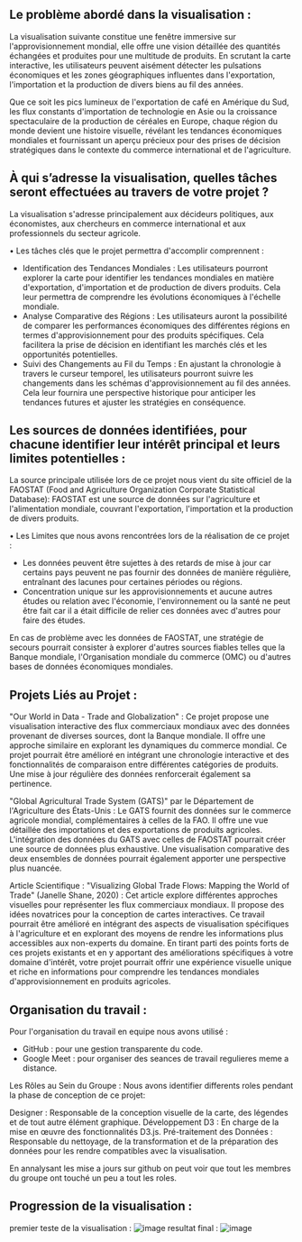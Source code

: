 
## Le problème abordé dans la visualisation :

La  visualisation suivante constitue une fenêtre immersive sur l'approvisionnement mondial, elle offre une vision détaillée des quantités échangées et produites pour une multitude de produits. 
En scrutant la carte interactive, les utilisateurs peuvent aisément détecter les pulsations économiques et les zones géographiques influentes dans l'exportation, l'importation et la production de divers biens au fil des années. 

Que ce soit les pics lumineux de l'exportation de café en Amérique du Sud, les flux constants d'importation de technologie en Asie ou la croissance spectaculaire de la production de céréales en Europe, chaque région du monde devient une histoire visuelle, révélant les tendances économiques mondiales et fournissant un aperçu précieux pour des prises de décision stratégiques dans le contexte du commerce international et de l'agriculture.


## À qui s’adresse la visualisation, quelles tâches seront effectuées au travers de votre projet ?

La visualisation s'adresse principalement aux décideurs politiques, aux économistes, aux chercheurs en commerce international et aux professionnels du secteur agricole. 

•	Les tâches clés que le projet permettra d'accomplir comprennent :
-	Identification des Tendances Mondiales : Les utilisateurs pourront explorer la carte pour identifier les tendances mondiales en matière d'exportation, d'importation et de production de divers produits. Cela leur permettra de comprendre les évolutions économiques à l'échelle mondiale.
-	Analyse Comparative des Régions : Les utilisateurs auront la possibilité de comparer les performances économiques des différentes régions en termes d'approvisionnement pour des produits spécifiques. Cela facilitera la prise de décision en identifiant les marchés clés et les opportunités potentielles.
-	Suivi des Changements au Fil du Temps : En ajustant la chronologie à travers le curseur temporel, les utilisateurs pourront suivre les changements dans les schémas d'approvisionnement au fil des années. Cela leur fournira une perspective historique pour anticiper les tendances futures et ajuster les stratégies en conséquence.

## Les sources de données identifiées, pour chacune identifier leur intérêt principal et leurs limites potentielles :

La source principale utilisée lors de ce projet nous vient du site officiel de la FAOSTAT (Food and Agriculture Organization Corporate Statistical Database):
FAOSTAT est une source de données sur l'agriculture et l'alimentation mondiale, couvrant l'exportation, l'importation et la production de divers produits.

•	Les Limites que nous avons rencontrées lors de la réalisation de ce projet : 
-	Les données peuvent être sujettes à des retards de mise à jour car certains pays peuvent ne pas fournir des données de manière régulière, entraînant des lacunes pour certaines périodes ou régions.
-	Concentration unique sur les approvisionnements et aucune autres études ou relation avec l'économie, l'environnement ou la santé ne peut être fait car il a était difficile de relier ces données avec d'autres pour faire des études. 

En cas de problème avec les données de FAOSTAT, une stratégie de secours pourrait consister à explorer d'autres sources fiables telles que la Banque mondiale, l'Organisation mondiale du commerce (OMC) ou d'autres bases de données économiques mondiales.

## Projets Liés au Projet :

"Our World in Data - Trade and Globalization" :
Ce projet propose une visualisation interactive des flux commerciaux mondiaux avec des données provenant de diverses sources, dont la Banque mondiale. Il offre une approche similaire en explorant les dynamiques du commerce mondial.
Ce projet pourrait être amélioré en intégrant une chronologie interactive et des fonctionnalités de comparaison entre différentes catégories de produits. Une mise à jour régulière des données renforcerait également sa pertinence.


"Global Agricultural Trade System (GATS)" par le Département de l'Agriculture des États-Unis :
Le GATS fournit des données sur le commerce agricole mondial, complémentaires à celles de la FAO. Il offre une vue détaillée des importations et des exportations de produits agricoles.
 L'intégration des données du GATS avec celles de FAOSTAT pourrait créer une source de données plus exhaustive. Une visualisation comparative des deux ensembles de données pourrait également apporter une perspective plus nuancée.

Article Scientifique : "Visualizing Global Trade Flows: Mapping the World of Trade" (Janelle Shane, 2020) :
Cet article explore différentes approches visuelles pour représenter les flux commerciaux mondiaux. Il propose des idées novatrices pour la conception de cartes interactives.
Ce travail pourrait être amélioré en intégrant des aspects de visualisation spécifiques à l'agriculture et en explorant des moyens de rendre les informations plus accessibles aux non-experts du domaine.
En tirant parti des points forts de ces projets existants et en y apportant des améliorations spécifiques à votre domaine d'intérêt, votre projet pourrait offrir une expérience visuelle unique et riche en informations pour comprendre les tendances mondiales d'approvisionnement en produits agricoles.



## Organisation du travail : 

Pour l'organisation du travail en equipe nous avons utilisé : 
- GitHub :  pour une gestion transparente du code.
- Google Meet : pour organiser des seances de travail regulieres meme a distance.

Les Rôles au Sein du Groupe : Nous avons identifier differents roles pendant la phase de conception de ce projet:
 
Designer : Responsable de la conception visuelle de la carte, des légendes et de tout autre élément graphique.
Développement D3 : En charge de la mise en œuvre des fonctionnalités D3.js.
Pré-traitement des Données : Responsable du nettoyage, de la transformation et de la préparation des données pour les rendre compatibles avec la visualisation.

En annalysant les mise a jours sur github on peut voir que tout les membres du groupe ont touché un peu a tout les roles.


## Progression de la visualisation : 

premier teste de la visualisation : ![image](https://github.com/sunnysunny07/projet/assets/58107179/5c9f6784-dfa3-4959-8f1a-b3aee8693d95)
resultat final : ![image](https://github.com/sunnysunny07/projet/assets/58107179/8f05883a-be16-4388-b1a2-b620788ce63b)




